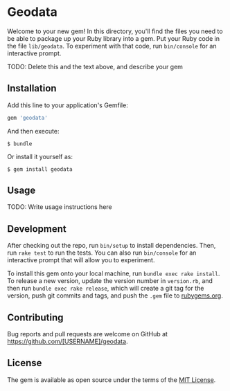 # Geodata

Welcome to your new gem! In this directory, you'll find the files you need to be able to package up your Ruby library into a gem. Put your Ruby code in the file `lib/geodata`. To experiment with that code, run `bin/console` for an interactive prompt.

TODO: Delete this and the text above, and describe your gem

## Installation

Add this line to your application's Gemfile:

```ruby
gem 'geodata'
```

And then execute:

    $ bundle

Or install it yourself as:

    $ gem install geodata

## Usage

TODO: Write usage instructions here

## Development

After checking out the repo, run `bin/setup` to install dependencies. Then, run `rake test` to run the tests. You can also run `bin/console` for an interactive prompt that will allow you to experiment.

To install this gem onto your local machine, run `bundle exec rake install`. To release a new version, update the version number in `version.rb`, and then run `bundle exec rake release`, which will create a git tag for the version, push git commits and tags, and push the `.gem` file to [rubygems.org](https://rubygems.org).

## Contributing

Bug reports and pull requests are welcome on GitHub at https://github.com/[USERNAME]/geodata.


## License

The gem is available as open source under the terms of the [MIT License](http://opensource.org/licenses/MIT).

